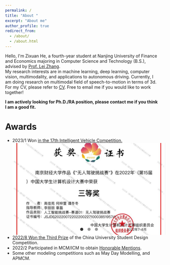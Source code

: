 ```yaml
---
permalink: /
title: "About "
excerpt: "About me"
author_profile: true
redirect_from: 
  - /about/
  - /about.html
---
```

<style>
  .slideshow-container {
    width: 500px;
    height: 300px;
    position: relative;
    overflow: hidden;
  }
        
  .slideshow-container input {
    display: none;
  }
  
  .slideshow-container img {
    width: 100%;
    height: 100%;
    object-fit: cover;
    position: absolute;
    top: 0;
    left: 0;
    opacity: 0;
    transition: opacity 0.5s ease-in-out;
  }
  
  .slideshow-container input:checked + img {
      opacity: 1;
  }
  
  .slideshow-controls {
      position: absolute;
      bottom: 10px;
      left: 50%;
      transform: translateX(-50%);
      z-index: 1;
  }
  
  .slideshow-controls label {
      display: inline-block;
      width: 10px;
      height: 10px;
      border-radius: 50%;
      background-color: #999;
      margin: 0 5px;
      cursor: pointer;
  }
  
  .slideshow-controls label:hover {
      background-color: #333;
  }
  
  .slideshow-controls input:checked + label {
      background-color: #333;
  }
</style>

Hello, I'm Zixuan He, a fourth-year student at Nanjing University of Finance and Economics majoring in Computer Science and Technology (B.S.), advised by [Prof. Lei Zhang](https://xueshu.baidu.com/scholarID/CN-BK73TEKJ).  
My research interests are in machine learning, deep learning, computer vision, multimodality, and applications to autonomous driving. Currently, I am doing research on multimodal field of speech-to-motion in terms of 3d. For my CV, please refer to [CV](Zixuan_He_CV.pdf). Free to email me if you would like to work together!  

**I am actively looking for Ph.D./RA position, please contact me if you think I am a good fit.**


Awards
======
<ul>
    <li>2023/1 Won <a href="中国机器人大赛三等奖.jpg">in the 17th Intelligent Vehicle Competition.
      <div class="slideshow-container">
        <input type="radio" name="slide" id="slide1" checked>
        <img src="中国机器人大赛三等奖.jpg" alt="Image 1">
        <input type="radio" name="slide" id="slide2">
        <img src="智能车比赛国家一等奖.jpg" alt="Image 2">
        <input type="radio" name="slide" id="slide3">
        <img src="美赛建模H奖.jpg" alt="Image 3">
        <div class="slideshow-controls">
          <input type="radio" name="slide-dot" id="slide-dot1" checked>
          <label for="slide-dot1"></label>
          <input type="radio" name="slide-dot" id="slide-dot2">
          <label for="slide-dot2"></label>
          <input type="radio" name="slide-dot" id="slide-dot3">
        <label for="slide-dot3"></label>
      </div>
    </li>
    <li>2022/8 Won the <a href="智能车比赛国家一等奖.jpg">Third Prize</a> of the China University Student Design Competition.</li>
    <li>2022/2 Participated in MCM/ICM to obtain <a href="美赛建模H奖.jpg">Honorable Mentions</a>.</li>
    <li>Some other modeling competitions such as May Day Modelling, and APMCM.</li>


<script>
  // 在页面加载完毕后执行
  document.addEventListener('DOMContentLoaded', function() {
    // 获取轮播容器和轮播图片数量
    var slideshowContainer = document.querySelector('.slideshow-container');
    var slideshowImages = slideshowContainer.querySelectorAll('img');
    var numImages = slideshowImages.length;
    
    // 定义初始显示的图片索引
    var currentImageIndex = 0;
    
    // 自动切换图片的间隔时间（单位：毫秒）
    var interval = 2000;
    
    // 切换图片的函数
    function changeImage() {
      // 隐藏当前显示的图片
      slideshowImages[currentImageIndex].style.opacity = 0;
      
      // 计算下一张图片的索引
      currentImageIndex = (currentImageIndex + 1) % numImages;
      
      // 显示下一张图片
      slideshowImages[currentImageIndex].style.opacity = 1;
      
      // 设置定时器，延迟切换下一张图片
      setTimeout(changeImage, interval);
    }
    
    // 执行切换图片函数
    setTimeout(changeImage, interval);
  });
</script>
</ul>





